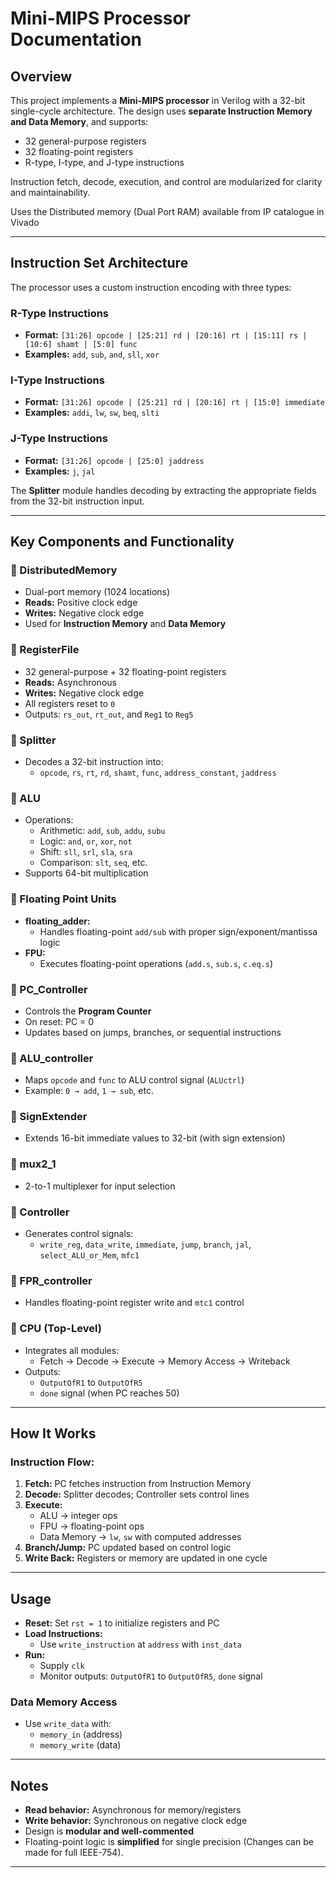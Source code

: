 # Mini-MIPS Processor Documentation

## Overview

This project implements a **Mini-MIPS processor** in Verilog with a 32-bit single-cycle architecture. The design uses **separate Instruction Memory and Data Memory**, and supports:

- 32 general-purpose registers
- 32 floating-point registers
- R-type, I-type, and J-type instructions

Instruction fetch, decode, execution, and control are modularized for clarity and maintainability.

Uses the Distributed memory (Dual Port RAM) available from IP catalogue in Vivado

---

## Instruction Set Architecture

The processor uses a custom instruction encoding with three types:

### R-Type Instructions
- **Format:** `[31:26] opcode | [25:21] rd | [20:16] rt | [15:11] rs | [10:6] shamt | [5:0] func`
- **Examples:** `add`, `sub`, `and`, `sll`, `xor`

### I-Type Instructions
- **Format:** `[31:26] opcode | [25:21] rd | [20:16] rt | [15:0] immediate`
- **Examples:** `addi`, `lw`, `sw`, `beq`, `slti`

### J-Type Instructions
- **Format:** `[31:26] opcode | [25:0] jaddress`
- **Examples:** `j`, `jal`

The **Splitter** module handles decoding by extracting the appropriate fields from the 32-bit instruction input.

---

## Key Components and Functionality

### 🔹 DistributedMemory
- Dual-port memory (1024 locations)
- **Reads:** Positive clock edge
- **Writes:** Negative clock edge
- Used for **Instruction Memory** and **Data Memory**

### 🔹 RegisterFile
- 32 general-purpose + 32 floating-point registers
- **Reads:** Asynchronous
- **Writes:** Negative clock edge
- All registers reset to `0`
- Outputs: `rs_out`, `rt_out`, and `Reg1` to `Reg5`

### 🔹 Splitter
- Decodes a 32-bit instruction into:
  - `opcode`, `rs`, `rt`, `rd`, `shamt`, `func`, `address_constant`, `jaddress`

### 🔹 ALU
- Operations:
  - Arithmetic: `add`, `sub`, `addu`, `subu`
  - Logic: `and`, `or`, `xor`, `not`
  - Shift: `sll`, `srl`, `sla`, `sra`
  - Comparison: `slt`, `seq`, etc.
- Supports 64-bit multiplication

### 🔹 Floating Point Units
- **floating_adder:**
  - Handles floating-point `add/sub` with proper sign/exponent/mantissa logic
- **FPU:**
  - Executes floating-point operations (`add.s`, `sub.s`, `c.eq.s`)

### 🔹 PC_Controller
- Controls the **Program Counter**
- On reset: PC = 0
- Updates based on jumps, branches, or sequential instructions

### 🔹 ALU_controller
- Maps `opcode` and `func` to ALU control signal (`ALUctrl`)
- Example: `0 → add`, `1 → sub`, etc.

### 🔹 SignExtender
- Extends 16-bit immediate values to 32-bit (with sign extension)

### 🔹 mux2_1
- 2-to-1 multiplexer for input selection

### 🔹 Controller
- Generates control signals:
  - `write_reg`, `data_write`, `immediate`, `jump`, `branch`, `jal`, `select_ALU_or_Mem`, `mfc1`

### 🔹 FPR_controller
- Handles floating-point register write and `mtc1` control

### 🔹 CPU (Top-Level)
- Integrates all modules:
  - Fetch → Decode → Execute → Memory Access → Writeback
- Outputs:
  - `OutputOfR1` to `OutputOfR5`
  - `done` signal (when PC reaches 50)

---

## How It Works

###  Instruction Flow:
1. **Fetch:** PC fetches instruction from Instruction Memory
2. **Decode:** Splitter decodes; Controller sets control lines
3. **Execute:**
   - ALU → integer ops
   - FPU → floating-point ops
   - Data Memory → `lw`, `sw` with computed addresses
4. **Branch/Jump:** PC updated based on control logic
5. **Write Back:** Registers or memory are updated in one cycle

---

## Usage

- **Reset:** Set `rst = 1` to initialize registers and PC
- **Load Instructions:**
  - Use `write_instruction` at `address` with `inst_data`
- **Run:**
  - Supply `clk`
  - Monitor outputs: `OutputOfR1` to `OutputOfR5`, `done` signal

###  Data Memory Access
- Use `write_data` with:
  - `memory_in` (address)
  - `memory_write` (data)

---

## Notes

- **Read behavior:** Asynchronous for memory/registers
- **Write behavior:** Synchronous on negative clock edge
- Design is **modular and well-commented**
- Floating-point logic is **simplified** for single precision  (Changes can be made for full IEEE-754).

---
